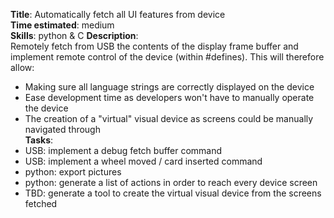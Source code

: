 **Title**: Automatically fetch all UI features from device  
**Time estimated**: medium  
**Skills**: python & C
**Description**:  
Remotely fetch from USB the contents of the display frame buffer and implement remote control of the device (within #defines). This will therefore allow:  
- Making sure all language strings are correctly displayed on the device  
- Ease development time as developers won't have to manually operate the device  
- The creation of a "virtual" visual device as screens could be manually navigated through  
**Tasks**:  
- USB: implement a debug fetch buffer command  
- USB: implement a wheel moved / card inserted command  
- python: export pictures  
- python: generate a list of actions in order to reach every device screen  
- TBD: generate a tool to create the virtual visual device from the screens fetched  
